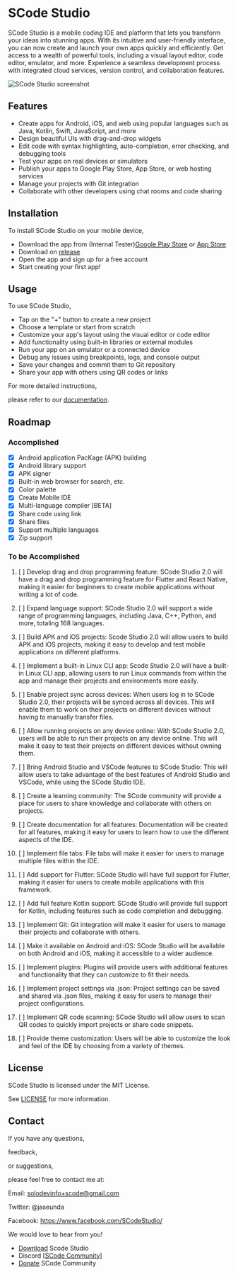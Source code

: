# SCode Studio

SCode Studio is a mobile coding IDE and platform that lets you transform your ideas into stunning apps. With its intuitive and user-friendly interface, you can now create and launch your own apps quickly and efficiently. Get access to a wealth of powerful tools, including a visual layout editor, code editor,
emulator,
and more. Experience a seamless development process with integrated cloud services,
version control,
and collaboration features.

![SCode Studio screenshot](https://user-images.githubusercontent.com/76813779/151583099-3e498489-ff6b-49df-92f5-ff45d11ac4d6.png)

## Features

- Create apps for Android,
iOS,
and web using popular languages such as Java,
Kotlin,
Swift,
JavaScript,
and more
- Design beautiful UIs with drag-and-drop widgets
- Edit code with syntax highlighting,
auto-completion,
error checking,
and debugging tools
- Test your apps on real devices or simulators
- Publish your apps to Google Play Store,
App Store,
or web hosting services
- Manage your projects with Git integration
- Collaborate with other developers using chat rooms
and code sharing

## Installation

To install SCode Studio on your mobile device,

- Download the app from (Internal Tester)[Google Play Store](https://play.google.com/store/apps/details?id=com.scodestudio) or [App Store](https://apps.apple.com/us/app/scode-studio/id123456789)
- Download on [release](https://github.com/Jaseunda/scode-studio/releases/tag/stable)
- Open the app and sign up for a free account
- Start creating your first app!

## Usage

To use SCode Studio,

- Tap on the "+" button to create a new project
- Choose a template or start from scratch
- Customize your app's layout using the visual editor or code editor
- Add functionality using built-in libraries or external modules
- Run your app on an emulator or a connected device
- Debug any issues using breakpoints,
logs,
and console output
- Save your changes and commit them to Git repository
- Share your app with others using QR codes or links

For more detailed instructions,

please refer to our [documentation](https://scodestudio.com/docs).

## Roadmap

### Accomplished

- [x] Android application PacKage (APK) building
- [x] Android library support
- [x] APK signer
- [x] Built-in web browser for search, etc.
- [x] Color palette
- [x] Create Mobile IDE
- [x] Multi-language compiler [BETA]
- [x] Share code using link
- [x] Share files
- [x] Support multiple languages
- [x] Zip support

### To be Accomplished

1. [ ] Develop drag and drop programming feature: SCode Studio 2.0 will have a drag and drop programming feature for Flutter and React Native, making it easier for beginners to create mobile applications without writing a lot of code.
 
2. [ ] Expand language support: SCode Studio 2.0 will support a wide range of programming languages, including Java, C++, Python, and more, totaling 168 languages.

3. [ ] Build APK and iOS projects: Scode Studio 2.0 will allow users to build APK and iOS projects, making it easy to develop and test mobile applications on different platforms.

4. [ ] Implement a built-in Linux CLI app: Scode Studio 2.0 will have a built-in Linux CLI app, allowing users to run Linux commands from within the app and manage their projects and environments more easily.

5. [ ] Enable project sync across devices: When users log in to SCode Studio 2.0, their projects will be synced across all devices. This will enable them to work on their projects on different devices without having to manually transfer files.

6. [ ] Allow running projects on any device online: With SCode Studio 2.0, users will be able to run their projects on any device online. This will make it easy to test their projects on different devices without owning them.

7. [ ] Bring Android Studio and VSCode features to SCode Studio: This will allow users to take advantage of the best features of Android Studio and VSCode, while using the SCode Studio IDE.

8. [ ] Create a learning community: The SCode community will provide a place for users to share knowledge and collaborate with others on projects.

9. [ ] Create documentation for all features: Documentation will be created for all features, making it easy for users to learn how to use the different aspects of the IDE.

10. [ ] Implement file tabs: File tabs will make it easier for users to manage multiple files within the IDE.

11. [ ] Add support for Flutter: SCode Studio will have full support for Flutter, making it easier for users to create mobile applications with this framework.

12. [ ] Add full feature Kotlin support: SCode Studio will provide full support for Kotlin, including features such as code completion and debugging.

13. [ ] Implement Git: Git integration will make it easier for users to manage their projects and collaborate with others.

14. [ ] Make it available on Android and iOS: SCode Studio will be available on both Android and iOS, making it accessible to a wider audience.

15. [ ] Implement plugins: Plugins will provide users with additional features and functionality that they can customize to fit their needs.

16. [ ] Implement project settings via .json: Project settings can be saved and shared via .json files, making it easy for users to manage their project configurations.

17. [ ] Implement QR code scanning: SCode Studio will allow users to scan QR codes to quickly import projects or share code snippets.

18. [ ] Provide theme customization: Users will be able to customize the look and feel of the IDE by choosing from a variety of themes.



## License

SCode Studio is licensed under the MIT License.

See [LICENSE](LICENSE) for more information.

## Contact

If you have any questions,

feedback,

or suggestions,

please feel free to contact me at:

Email: solodevinfo+scode@gmail.com

Twitter: @jaseunda

Facebook: https://www.facebook.com/SCodeStudio/

We would love to hear from you!

* [Download](https://scodestudio.com) Scode Studio
* Discord  [[SCode Community](https://discord.gg/znZmxh373x)]
* [Donate](https://github.com/jaseunda/scode-packages/wiki/Donate) SCode Community

